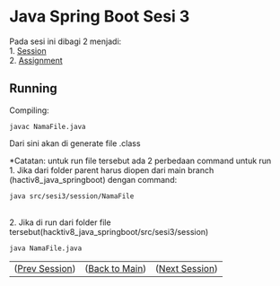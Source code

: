 
# Java Spring Boot Sesi 3

Pada sesi ini dibagi 2 menjadi:\
    1. [Session](https://github.com/farlhmd/hacktiv8_java_springboot/tree/main/src/sesi3/session)\
    2. [Assignment](https://github.com/farlhmd/hacktiv8_java_springboot/tree/main/src/sesi3/assignment1)

## Running
Compiling: 

    javac NamaFile.java
Dari sini akan di generate file .class

*Catatan: untuk run file tersebut ada 2 perbedaan command untuk run\
    1. Jika dari folder parent harus diopen dari main branch (hactiv8_java_springboot) dengan command:

    java src/sesi3/session/NamaFile
\
2. Jika di run dari folder file tersebut(hacktiv8_java_springboot/src/sesi3/session)

    java NamaFile.java

<table align="center" style="border:none;">
  <tr>
    <td>(<a href="https://github.com/farlhmd/hacktiv8_java_springboot/tree/main/src/sesi2">Prev Session</a>)</td>
    <td>(<a href="https://github.com/farlhmd/hacktiv8_java_springboot">Back to Main</a>)</td>
    <td>(<a href="https://github.com/farlhmd/hacktiv8_java_springboot/tree/main/src/sesi4">Next Session</a>)</td>
  </tr>
</table>
    


